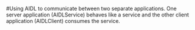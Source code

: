 #Using AIDL to communicate between two separate applications.
One server application (AIDLService) behaves like a service and the other client application (AIDLClient) consumes the service.
